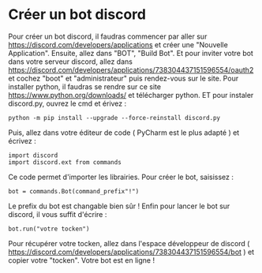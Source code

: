 # Créer un bot discord

Pour créer un bot discord, il faudras commencer par aller sur https://discord.com/developers/applications et créer une "Nouvelle Application".
Ensuite, allez dans "BOT", "Build Bot". Et pour inviter votre bot dans votre serveur discord, allez dans https://discord.com/developers/applications/738304437151596554/oauth2 et cochez "boot" et "administrateur" puis rendez-vous sur le site.
Pour installer python, il faudras se rendre sur ce site https://www.python.org/downloads/ et télécharger python.
ET pour instaler discord.py, ouvrez le cmd et érivez :

````
python -m pip install --upgrade --force-reinstall discord.py
````

Puis, allez dans votre éditeur de code  ( PyCharm est le plus adapté ) et écrivez :

````
import discord
import discord.ext from commands
````

Ce code permet d'importer les librairies.
Pour créer le bot, saisissez :

````
bot = commands.Bot(command_prefix"!")
````

Le prefix du bot est changable bien sûr !
Enfin pour lancer le bot sur discord, il vous suffit d'écrire :

````
bot.run("votre tocken")
````

Pour récupérer votre tocken, allez dans l'espace développeur de discord ( https://discord.com/developers/applications/738304437151596554/bot ) et copier votre "tocken".
Votre bot est en ligne !

